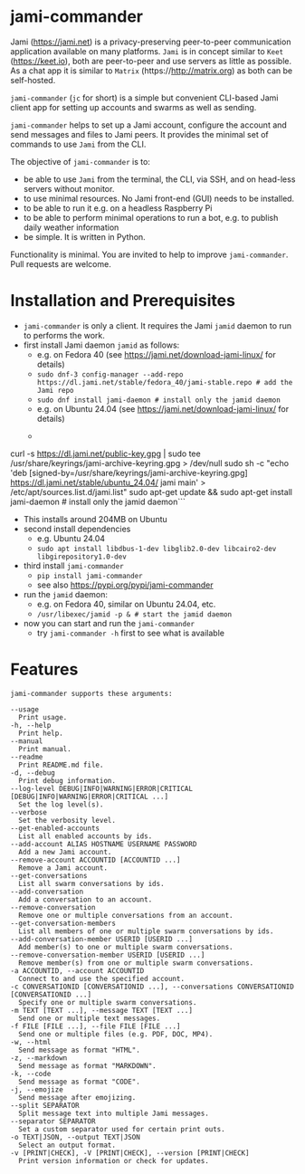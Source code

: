 # jami-commander

Jami (https://jami.net) is a privacy-preserving peer-to-peer communication application available on many platforms. `Jami` is in concept similar to `Keet` (https://keet.io), both are peer-to-peer and use servers as little as possible. As a chat app it is similar to `Matrix` (https://http://matrix.org) as both can be self-hosted.

`jami-commander` (`jc` for short) is a simple but convenient CLI-based Jami client app for setting up accounts and swarms as well as sending.

`jami-commander` helps to set up a Jami account, configure the account and send messages and files to Jami peers. It provides the minimal set of commands to use `Jami` from the CLI.

The objective of `jami-commander` is to:

+ be able to use `Jami` from the terminal, the CLI, via SSH, and on head-less servers without monitor.
+ to use minimal resources. No Jami front-end (GUI) needs to be installed.
+ to be able to run it e.g. on a headless Raspberry Pi
+ to be able to perform minimal operations to run a bot, e.g. to publish daily weather information
+ be simple. It is written in Python.

Functionality is minimal. You are invited to help to improve `jami-commander`. Pull requests are welcome.

# Installation and Prerequisites

+ `jami-commander` is only a client. It requires the Jami `jamid` daemon to run to performs the work.
+ first install Jami daemon `jamid` as follows:
  + e.g. on Fedora 40 (see https://jami.net/download-jami-linux/ for details)
  + `sudo dnf-3 config-manager --add-repo https://dl.jami.net/stable/fedora_40/jami-stable.repo # add the Jami repo`
  + `sudo dnf install jami-daemon # install only the jamid daemon`
  + e.g. on Ubuntu 24.04 (see https://jami.net/download-jami-linux/ for details)
  + ```sudo apt install gnupg dirmngr ca-certificates curl --no-install-recommends
curl -s https://dl.jami.net/public-key.gpg | sudo tee /usr/share/keyrings/jami-archive-keyring.gpg > /dev/null
sudo sh -c "echo 'deb [signed-by=/usr/share/keyrings/jami-archive-keyring.gpg] https://dl.jami.net/stable/ubuntu_24.04/ jami main' > /etc/apt/sources.list.d/jami.list"
sudo apt-get update && sudo apt-get install jami-daemon # install only the jamid daemon```
  + This installs around 204MB on Ubuntu
+ second install dependencies
  + e.g. Ubuntu 24.04
  + `sudo apt install libdbus-1-dev libglib2.0-dev libcairo2-dev libgirepository1.0-dev`
+ third install `jami-commander`
  + `pip install jami-commander`
  + see also https://pypi.org/pypi/jami-commander
+ run the `jamid` daemon:
  + e.g. on Fedora 40, similar on Ubuntu 24.04, etc.
  + `/usr/libexec/jamid -p & # start the jamid daemon`
+ now you can start and run the `jami-commander`
  + try `jami-commander -h` first to see what is available

# Features

```
jami-commander supports these arguments:

--usage
  Print usage.
-h, --help
  Print help.
--manual
  Print manual.
--readme
  Print README.md file.
-d, --debug
  Print debug information.
--log-level DEBUG|INFO|WARNING|ERROR|CRITICAL [DEBUG|INFO|WARNING|ERROR|CRITICAL ...]
  Set the log level(s).
--verbose
  Set the verbosity level.
--get-enabled-accounts
  List all enabled accounts by ids.
--add-account ALIAS HOSTNAME USERNAME PASSWORD
  Add a new Jami account.
--remove-account ACCOUNTID [ACCOUNTID ...]
  Remove a Jami account.
--get-conversations
  List all swarm conversations by ids.
--add-conversation
  Add a conversation to an account.
--remove-conversation
  Remove one or multiple conversations from an account.
--get-conversation-members
  List all members of one or multiple swarm conversations by ids.
--add-conversation-member USERID [USERID ...]
  Add member(s) to one or multiple swarm conversations.
--remove-conversation-member USERID [USERID ...]
  Remove member(s) from one or multiple swarm conversations.
-a ACCOUNTID, --account ACCOUNTID
  Connect to and use the specified account.
-c CONVERSATIONID [CONVERSATIONID ...], --conversations CONVERSATIONID [CONVERSATIONID ...]
  Specify one or multiple swarm conversations.
-m TEXT [TEXT ...], --message TEXT [TEXT ...]
  Send one or multiple text messages.
-f FILE [FILE ...], --file FILE [FILE ...]
  Send one or multiple files (e.g. PDF, DOC, MP4).
-w, --html
  Send message as format "HTML".
-z, --markdown
  Send message as format "MARKDOWN".
-k, --code
  Send message as format "CODE".
-j, --emojize
  Send message after emojizing.
--split SEPARATOR
  Split message text into multiple Jami messages.
--separator SEPARATOR
  Set a custom separator used for certain print outs.
-o TEXT|JSON, --output TEXT|JSON
  Select an output format.
-v [PRINT|CHECK], -V [PRINT|CHECK], --version [PRINT|CHECK]
  Print version information or check for updates.
```
